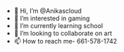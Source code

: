 - 👋 Hi, I’m @Anikascloud
- 👀 I’m interested in gaming 
- 🌱 I’m currently learning school
- 💞️ I’m looking to collaborate on art
- 📫 How to reach me- 661-578-1742

<!---
Anikascloud/Anikascloud is a ✨ special ✨ repository because its `README.md` (this file) appears on your GitHub profile.
You can click the Preview link to take a look at your changes.
--->
